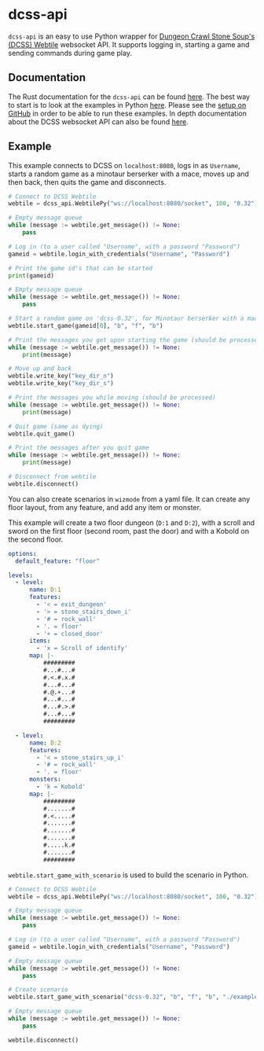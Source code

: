 # dcss-api

`dcss-api` is an easy to use Python wrapper for [Dungeon Crawl Stone Soup's (DCSS) Webtile](https://crawl.develz.org/) websocket API. It supports logging in, starting a game and sending commands during game play.

## Documentation

The Rust documentation for the `dcss-api` can be found [here](https://docs.rs/dcss-api/latest/dcss_api/index.html). The best way to start is to look at the examples in Python [here](https://github.com/EricFecteau/dcss-api/tree/main/dcss-api-python/examples). Please see the [setup on GitHub](https://github.com/EricFecteau/dcss-api?tab=readme-ov-file#server--testing) in order to be able to run these examples. In depth documentation about the DCSS websocket API can also be found [here](https://ericfecteau.ca/dcss-api-docs/).

## Example

This example connects to DCSS on `localhost:8080`, logs in as `Username`, starts a random game as a minotaur berserker with a mace, moves up and then back, then quits the game and disconnects.

```Python
# Connect to DCSS Webtile
webtile = dcss_api.WebtilePy("ws://localhost:8080/socket", 100, "0.32")

# Empty message queue
while (message := webtile.get_message()) != None:
    pass

# Log in (to a user called "Username", with a password "Password")
gameid = webtile.login_with_credentials("Username", "Password")

# Print the game id's that can be started
print(gameid)

# Empty message queue
while (message := webtile.get_message()) != None:
    pass

# Start a random game on 'dcss-0.32', for Minotaur berserker with a mace.
webtile.start_game(gameid[0], "b", "f", "b")

# Print the messages you get upon starting the game (should be processed)
while (message := webtile.get_message()) != None:
    print(message)

# Move up and back
webtile.write_key("key_dir_n")
webtile.write_key("key_dir_s")

# Print the messages you while moving (should be processed)
while (message := webtile.get_message()) != None:
    print(message)

# Quit game (same as dying)
webtile.quit_game()

# Print the messages after you quit game
while (message := webtile.get_message()) != None:
    print(message)

# Disconnect from webtile
webtile.disconnect()
```

You can also create scenarios in `wizmode` from a yaml file. It can create any floor layout, from any feature, and add any item or monster. 

This example will create a two floor dungeon (`D:1` and `D:2`), with a scroll and sword on the first floor (second room, past the door) and with a Kobold on the second floor.

```yaml
options:
  default_feature: "floor"

levels:
  - level:
      name: D:1
      features:
        - '< = exit_dungeon'
        - '> = stone_stairs_down_i'
        - '# = rock_wall'
        - '. = floor'
        - '+ = closed_door'
      items:
        - 'x = Scroll of identify'
      map: |-
          #########
          #...#...#
          #.<.#.x.#
          #...#...#
          #.@.+...#
          #...#...#
          #...#.>.#
          #...#...#
          #########

  - level:
      name: D:2
      features:
        - '< = stone_stairs_up_i'
        - '# = rock_wall'
        - '. = floor'
      monsters:
        - 'k = Kobold'
      map: |-
          #########
          #.......#
          #.<.....#
          #.......#
          #.......#
          #.......#
          #.....k.#
          #.......#
          #########
```

`webtile.start_game_with_scenario` is used to build the scenario in Python.

```Python
# Connect to DCSS Webtile
webtile = dcss_api.WebtilePy("ws://localhost:8080/socket", 100, "0.32")

# Empty message queue
while (message := webtile.get_message()) != None:
    pass

# Log in (to a user called "Username", with a password "Password")
gameid = webtile.login_with_credentials("Username", "Password")

# Empty message queue
while (message := webtile.get_message()) != None:
    pass

# Create scenario
webtile.start_game_with_scenario("dcss-0.32", "b", "f", "b", "./examples/scenarios/readme.yaml")

# Empty message queue
while (message := webtile.get_message()) != None:
    pass

webtile.disconnect()
```